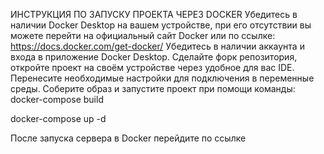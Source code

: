 ИНСТРУКЦИЯ ПО ЗАПУСКУ ПРОЕКТА ЧЕРЕЗ DOCKER
Убедитесь в наличии Docker Desktop на вашем устройстве, при его отсутствии вы можете перейти на официальный сайт Docker или по ссылке: https://docs.docker.com/get-docker/
Убедитесь в наличии аккаунта и входа в приложение Docker Desktop.
Сделайте форк репозитория, откройте проект на своём устройстве через удобное для вас IDE.
Перенесите необходимые настройки для подключения в переменные среды.
Соберите образ и запустите проект при помощи команды:
docker-compose build

docker-compose up -d

После запуска сервера в Docker перейдите по ссылке